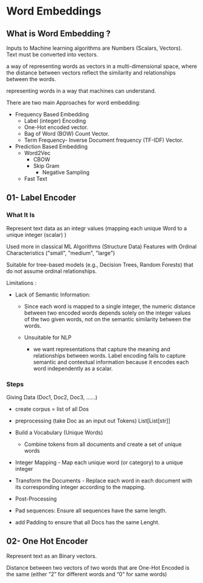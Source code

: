 # Word Embeddings

## What is Word Embedding ?

Inputs to Machine learning algorithms are Numbers (Scalars, Vectors). <br>
Text must be converted into vectors.<br>

a way of representing words as vectors in a multi-dimensional space, where the distance between vectors reflect the similarity and relationships between the words.<br>

representing words in a way that machines can understand. <br>

There are two main Approaches for word embedding:
-  Frequency Based Embedding
    -  Label (integer) Encoding 
    -  One-Hot encoded vector.
    -  Bag of Word (BOW) Count Vector.
    -  Term Frequency- Inverse Document frequency (TF-IDF) Vector.  
-  Prediction Based Embedding
    -  Word2Vec
        -  CBOW
        -  Skip Gram
            -  Negative Sampling  
    -  Fast Text    



## 01- Label Encoder

### What It Is

Represent text data as an integr values (mapping each unique Word to a unique integer (scalar) )

Used more in classical ML Algorithms (Structure Data) Features with Ordinal Characteristics ("small", "medium", "large")

Suitable for tree-based models (e.g., Decision Trees, Random Forests) that do not assume ordinal relationships.

Limitations  : 

-  Lack of Semantic Information:
  
    -  Since each word is mapped to a single integer, the numeric distance between two encoded words depends solely on the integer values of the two given words, not on the semantic similarity between the words.
      
    -  Unsuitable for NLP
        -  we want representations that capture the meaning and relationships between words. Label encoding fails to capture semantic and contextual information because it encodes each word independently as a scalar.
       
### Steps

Giving Data (Doc1, Doc2, Doc3, ......)

-    create corpus = list of all Dos
-    preprocessing (take Doc as an input out Tokens) List[List[str]]
-    Build a Vocabulary (Unique Words)
     -    Combine tokens from all documents and create a set of unique words
-    Integer Mapping
    -     Map each unique word (or category) to a unique integer    

-    Transform the Documents
    -    Replace each word in each document with its corresponding integer according to the mapping.
-    Post-Processing
-    Pad sequences: Ensure all sequences have the same length.
-    add Padding to ensure that all Docs has the same Lenght.





## 02- One Hot Encoder

Represent text as an Binary vectors.

Distance between two vectors of two words that are One-Hot Encoded is the same (either “2” for different words and “0” for same words)










